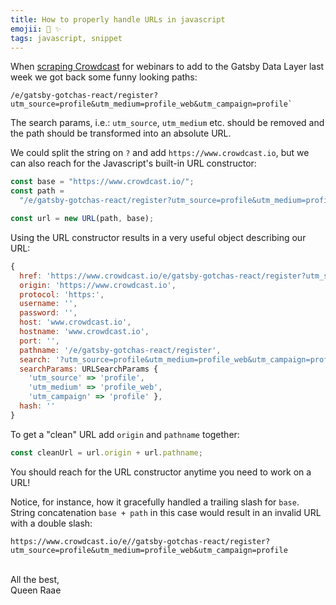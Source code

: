 ```yaml
---
title: How to properly handle URLs in javascript
emojii: 🔗 ✨
tags: javascript, snippet
---
```


When [scraping Crowdcast](/emails/2022-05-06-scrapingbee/) for webinars to add to the Gatsby Data Layer last week we got back some funny looking paths:

```
/e/gatsby-gotchas-react/register?utm_source=profile&utm_medium=profile_web&utm_campaign=profile`
```

The search params, i.e.: `utm_source`, `utm_medium` etc. should be removed and the path should be transformed into an absolute URL.

We could split the string on `?` and add `https://www.crowdcast.io`, but we can also reach for the Javascript's built-in URL constructor:

```js
const base = "https://www.crowdcast.io/";
const path =
  "/e/gatsby-gotchas-react/register?utm_source=profile&utm_medium=profile_web&utm_campaign=profile";

const url = new URL(path, base);
```

Using the URL constructor results in a very useful object describing our URL:

```js
{
  href: 'https://www.crowdcast.io/e/gatsby-gotchas-react/register?utm_source=profile&utm_medium=profile_web&utm_campaign=profile',
  origin: 'https://www.crowdcast.io',
  protocol: 'https:',
  username: '',
  password: '',
  host: 'www.crowdcast.io',
  hostname: 'www.crowdcast.io',
  port: '',
  pathname: '/e/gatsby-gotchas-react/register',
  search: '?utm_source=profile&utm_medium=profile_web&utm_campaign=profile',
  searchParams: URLSearchParams {
    'utm_source' => 'profile',
    'utm_medium' => 'profile_web',
    'utm_campaign' => 'profile' },
  hash: ''
}
```

To get a "clean" URL add `origin` and `pathname` together:

```js
const cleanUrl = url.origin + url.pathname;
```

You should reach for the URL constructor anytime you need to work on a URL!

Notice, for instance, how it gracefully handled a trailing slash for `base`. String concatenation `base + path` in this case would result in an invalid URL with a double slash:

```
https://www.crowdcast.io/e//gatsby-gotchas-react/register?utm_source=profile&utm_medium=profile_web&utm_campaign=profile
```

&nbsp;  
All the best,  
Queen Raae
